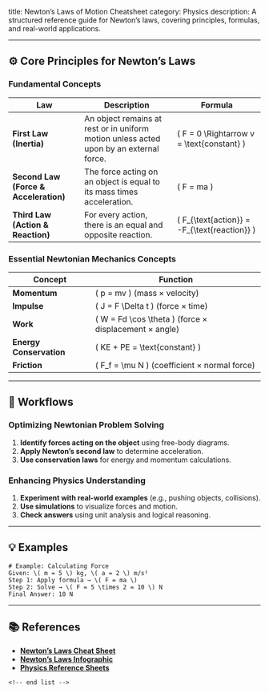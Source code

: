 title: Newton’s Laws of Motion Cheatsheet
category: Physics
description: A structured reference guide for Newton’s laws, covering principles, formulas, and real-world applications.

---

## ⚙️ **Core Principles for Newton’s Laws**

### **Fundamental Concepts**

| Law                                         | Description                                                                            | Formula                                        |
| ------------------------------------------- | -------------------------------------------------------------------------------------- | ---------------------------------------------- |
| **First Law (Inertia)**               | An object remains at rest or in uniform motion unless acted upon by an external force. | \( F = 0 \Rightarrow v = \text{constant} \)    |
| **Second Law (Force & Acceleration)** | The force acting on an object is equal to its mass times acceleration.                 | \( F = ma \)                                   |
| **Third Law (Action & Reaction)**     | For every action, there is an equal and opposite reaction.                             | \( F_{\text{action}} = -F_{\text{reaction}} \) |

### **Essential Newtonian Mechanics Concepts**

| Concept                       | Function                                                  |
| ----------------------------- | --------------------------------------------------------- |
| **Momentum**            | \( p = mv \) (mass × velocity)                           |
| **Impulse**             | \( J = F \Delta t \) (force × time)                      |
| **Work**                | \( W = Fd \cos \theta \) (force × displacement × angle) |
| **Energy Conservation** | \( KE + PE = \text{constant} \)                           |
| **Friction**            | \( F_f = \mu N \) (coefficient × normal force)           |

---

## 🔄 **Workflows**

### **Optimizing Newtonian Problem Solving**

1. **Identify forces acting on the object** using free-body diagrams.
2. **Apply Newton’s second law** to determine acceleration.
3. **Use conservation laws** for energy and momentum calculations.

### **Enhancing Physics Understanding**

1. **Experiment with real-world examples** (e.g., pushing objects, collisions).
2. **Use simulations** to visualize forces and motion.
3. **Check answers** using unit analysis and logical reasoning.

---

## 💡 **Examples**

```plaintext
# Example: Calculating Force
Given: \( m = 5 \) kg, \( a = 2 \) m/s²  
Step 1: Apply formula → \( F = ma \)  
Step 2: Solve → \( F = 5 \times 2 = 10 \) N  
Final Answer: 10 N  
```

---

## 📚 **References**

- **[Newton’s Laws Cheat Sheet](https://www.slideshare.net/slideshow/phb-cs06-newtonslaws/39076201)**
- **[Newton’s Laws Infographic](https://www.pinterest.com/pin/572801646327147145/)**
- **[Physics Reference Sheets](https://www.teacherspayteachers.com/Product/Newtons-Laws-of-Motion-Reference-SheetsPosters-3837566)**

```
<!-- end list -->
```